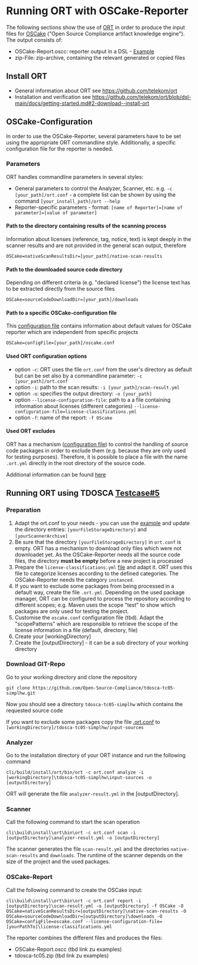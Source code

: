 # Running ORT with OSCake-Reporter
The following sections show the use of [ORT](https://github.com/oss-review-toolkit/ort) in order to produce the input files for [OSCake](https://github.com/Open-Source-Compliance/OSCake) ("Open Source Compliance artifact knowledge engine"). The output consists of:
* OSCake-Report.oscc: reporter output in a DSL - [Example](https://github.com/Open-Source-Compliance/OSCake/blob/main/test/a-input.oscc/oscake-reference.oscc)
* zip-File: zip-archive, containing the relevant generated or copied files

## Install ORT

* General information about ORT see https://github.com/telekom/ort
* Installation and verification see https://github.com/telekom/ort/blob/dsl-main/docs/getting-started.md#2-download--install-ort

## OSCake-Configuration
In order to use the OSCake-Reporter, several parameters have to be set using the appropriate ORT commandline style. Additionally, a specific configuration file for the reporter is needed. 

### Parameters
ORT handles commandline parameters in several styles:
* General parameters to control the Analyzer, Scanner, etc. e.g. `-c [your_path]/ort.conf` - a complete list can be shown by using the command `[your_install_path]/ort --help`
* Reporter-specific parameters - format: `[name of Reporter]=[name of parameter]=[value of parameter]`

#### Path to the directory containing results of the scanning process
Information about licenses (reference, tag, notice, text) is kept deeply in the scanner results and are not provided in the general scan output, therefore

`OSCake=nativeScanResultsDir=[your_path]/native-scan-results`

#### Path to the downloaded source code directory
Depending on different criteria (e.g. "declared license") the license text has to be extracted directly from the source files

`OSCake=sourceCodeDownloadDir=[your_path]/downloads`

#### Path to a specific OSCake-configuration file
This [configuration file](https://github.com/telekom/ort-dsl-documentation/blob/main/docs/examples/oscake.conf) contains information about default values for OSCake reporter which are independent from specific projects

`OSCake=configFile=[your_path]/oscake.conf`


#### Used ORT configuration options
* option `-c`: ORT uses the file `ort.conf` from the user's directory as default but can be set also by a commandline parameter: `-c [your_path]/ort.conf`
* option `-i`: path to the scan results: `-i [your_path]/scan-result.yml`
* option `-o`: specifies the output directory: `-o [your_path]`
* option `--license-configuration-file`: path to a a file containing information about licenses (different categories) `--license-configuration-file=license-classifications.yml`
* option `-f`: name of the report: `-f OScake`

#### Used ORT excludes
ORT has a mechanism ([configuration file](https://github.com/telekom/ort-dsl-documentation/blob/main/docs/examples/.ort.yml)) to control the handling of source code packages in order to exclude them (e.g. because they are only used for testing purposes). Therefore, it is possible to place a file with the name `.ort.yml` directly in the root directory of the source code.

Additional information can be found [here](https://github.com/oss-review-toolkit/ort/blob/master/docs/config-file-ort-yml.md#excluding-scopes)

## Running ORT using TDOSCA [Testcase#5](https://github.com/Open-Source-Compliance/tdosca-tc05-simplhw)

### Preparation 
1. Adapt the ort.conf to your needs - you can use the [example](tbd) and update the directory entries: `[yourFileStorageDirectory]` and `[yourScannerArchive]`
2. Be sure that the directory `[yourFileStorageDirectory]` in `ort.conf` is empty. ORT has a mechanism to download only files which were not downloadet yet. As the OSCake-Reporter needs all the source code files, the directory **must be empty** before a new project is processed 
3. Prepare the `license-classifications.yml` [file](tbd) and adapt it. ORT uses this file to categorize licenses according to the defined categories. The OSCake-Reporter needs the category `instanced`.
4. If you want to exclude some packages from being processed in a default way, create the file `.ort.yml`. Depending on the used package manager, ORT can be configured to process the repository according to different scopes; e.g. Maven uses the scope "test" to show which packages are only used for testing the project.
5. Customise the `oscake.conf` configuration file (tbd). Adapt the "scopePatterns" which are responsible to retrieve the scope of the license information in a file (default, directory, file) 
6. Create your [workingDirectory] 
7. Create the [outputDirectory] - it can be a sub directory of your working directory


### Download GIT-Repo
Go to your working directory and clone the repository 

`git clone https://github.com/Open-Source-Compliance/tdosca-tc05-simplhw.git`

Now you should see a directory `tdosca-tc05-simplhw` which contains the requested source code



If you want to exclude some packages copy the file [.ort.conf](tbd) to `[workingDirectory]/tdosca-tc05-simplhw/input-sources`

### Analyzer
Go to the installation directory of your ORT instance and run the following command

`cli/build/install/ort/bin/ort -c ort.conf analyze -i [workingDirectory]\tdosca-tc05-simplhw\input-sources -o [outputDirectory]`

ORT will generate the file `analyzer-result.yml` in the [outputDirectory].

### Scanner

Call the following command to start the scan operation

`cli\build\install\ort\bin\ort -c ort.conf scan -i [outputDirectory]\analyzer-result.yml -o [outputDirectory]`

The scanner generates the file `scan-result.yml` and the directories `native-scan-results` and `downloads`. The runtime of the scanner depends on the size of the project and the used packages.

### OSCake-Report
Call the following command to create the OSCake input:

`cli\build\install\ort\bin\ort -c ort.conf report -i [outputDirectory]\scan-result.yml -o
[outputDirectory] -f OSCake -O OSCake=nativeScanResultsDir=[outputDirectory]\native-scan-results -O OSCake=sourceCodeDownloadDir=[outputDirectory]\downloads -O OSCake=configFile=oscake.conf
--license-configuration-file=[yourPathTo]\license-classifications.yml`

The reporter combines the different files and produces the files:
* OSCake-Report.oscc (tbd link zu examples)
* tdosca-tc05.zip (tbd link zu examples)
